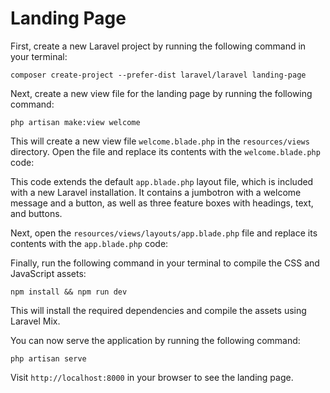 # Landing Page

First, create a new Laravel project by running the following command in your terminal:

`composer create-project --prefer-dist laravel/laravel landing-page`

Next, create a new view file for the landing page by running the following command:

`php artisan make:view welcome`

This will create a new view file `welcome.blade.php` in the `resources/views` directory. Open the file and replace its contents with the `welcome.blade.php` code:

This code extends the default `app.blade.php` layout file, which is included with a new Laravel installation. It contains a jumbotron with a welcome message and a button, as well as three feature boxes with headings, text, and buttons.

Next, open the `resources/views/layouts/app.blade.php` file and replace its contents with the `app.blade.php` code:

Finally, run the following command in your terminal to compile the CSS and JavaScript assets:

`npm install && npm run dev`

This will install the required dependencies and compile the assets using Laravel Mix.

You can now serve the application by running the following command:

`php artisan serve`

Visit `http://localhost:8000` in your browser to see the landing page.
